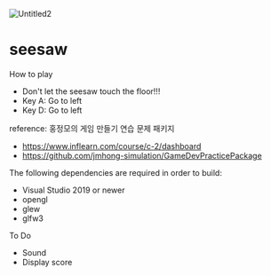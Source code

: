 ![Untitled2](https://user-images.githubusercontent.com/73453028/110471487-87f6cd80-811f-11eb-87a5-89cc9d62c523.gif)

# seesaw

How to play
- Don't let the seesaw touch the floor!!!
- Key A: Go to left 
- Key D: Go to left 

reference: 홍정모의 게임 만들기 연습 문제 패키지  
- https://www.inflearn.com/course/c-2/dashboard
- https://github.com/jmhong-simulation/GameDevPracticePackage

The following dependencies are required in order to build:
- Visual Studio 2019 or newer
- opengl
- glew
- glfw3

To Do
- Sound
- Display score
